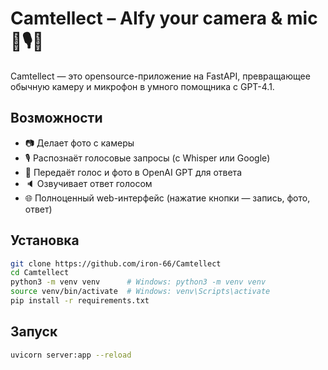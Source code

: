 # Camtellect – AIfy your camera & mic 🎥🎙️🧠

Camtellect — это opensource-приложение на FastAPI, превращающее обычную камеру и микрофон в умного помощника с GPT-4.1.

## Возможности
- 📷 Делает фото с камеры
- 🎙️ Распознаёт голосовые запросы (с Whisper или Google)
- 🤖 Передаёт голос и фото в OpenAI GPT для ответа
- 🔈 Озвучивает ответ голосом
- 🌐 Полноценный web-интерфейс (нажатие кнопки — запись, фото, ответ)

## Установка

```bash
git clone https://github.com/iron-66/Camtellect
cd Camtellect
python3 -m venv venv      # Windows: python3 -m venv venv
source venv/bin/activate  # Windows: venv\Scripts\activate
pip install -r requirements.txt
```

## Запуск
```bash
uvicorn server:app --reload
```
